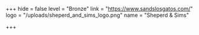 +++
hide = false
level = "Bronze"
link = "https://www.sandslosgatos.com/"
logo = "/uploads/sheperd_and_sims_logo.png"
name = "Sheperd & Sims"

+++
